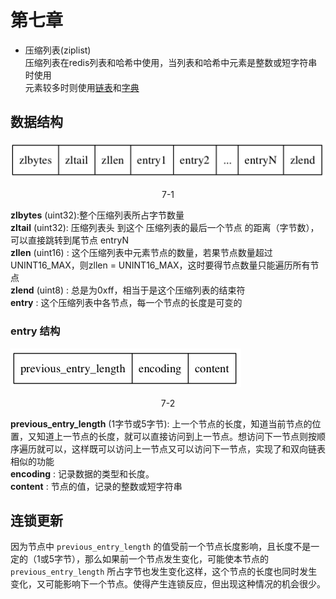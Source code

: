 # 第七章

* 压缩列表(ziplist)  
压缩列表在redis列表和哈希中使用，当列表和哈希中元素是整数或短字符串时使用  
元素较多时则使用<a href="./3" target="_blank">链表</a>和<a href="./4" target="_blank">字典</a>  

## 数据结构
![7-1](./img/7-1.png)  
<center>7-1</center>    

**zlbytes** (uint32):整个压缩列表所占字节数量   
**zltail** (uint32): 压缩列表头 到这个 压缩列表的最后一个节点 的距离（字节数），可以直接跳转到尾节点 entryN  
**zllen** (uint16) : 这个压缩列表中元素节点的数量，若果节点数量超过UNINT16_MAX，则zllen = UNINT16_MAX，这时要得节点数量只能遍历所有节点  
**zlend** (uint8) : 总是为0xff，相当于是这个压缩列表的结束符   
**entry** : 这个压缩列表中各节点，每一个节点的长度是可变的  

### entry 结构  
![7-2](./img/7-2.png)  
<center>7-2</center>  

**previous_entry_length** (1字节或5字节): 上一个节点的长度，知道当前节点的位置，又知道上一节点的长度，就可以直接访问到上一节点。想访问下一节点则按顺序遍历就可以，这样既可以访问上一节点又可以访问下一节点，实现了和双向链表相似的功能  
**encoding** : 记录数据的类型和长度。  
**content** : 节点的值，记录的整数或短字符串  

## 连锁更新
因为节点中 `previous_entry_length` 的值受前一个节点长度影响，且长度不是一定的（1或5字节），那么如果前一个节点发生变化，可能使本节点的 `previous_entry_length` 所占字节也发生变化这样，这个节点的长度也同时发生变化，又可能影响下一个节点。使得产生连锁反应，但出现这种情况的机会很少。
